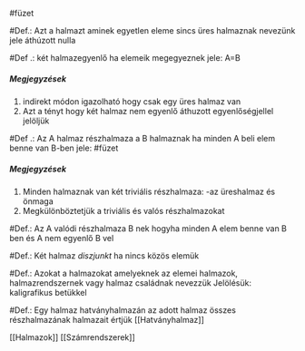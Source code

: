 #füzet 

#Def.:
Azt a halmazt aminek egyetlen eleme sincs üres halmaznak nevezünk 
jele áthúzott nulla

#Def .:
két halmazegyenlő ha elemeik megegyeznek jele: A=B

##### Megjegyzések
1. indirekt módon igazolható hogy csak egy üres halmaz van
2. Azt  a tényt hogy két halmaz nem egyenlő áthuzott egyenlőségjellel jelöljük

#Def .:
Az A halmaz részhalmaza a B halmaznak ha minden A beli elem benne van B-ben
jele: #füzet 


##### Megjegyzések
1. Minden halmaznak van két triviális részhalmaza:
	-az üreshalmaz és önmaga
2. Megkülönböztetjük a triviális és valós részhalmazokat

#Def.: 
Az A valódi részhalmaza B nek hogyha minden A elem benne van B ben és A nem egyenlő B vel

#Def.:
Két halmaz *diszjunkt* ha nincs közös elemük

#Def.:
Azokat a halmazokat amelyeknek az elemei halmazok, halmazrendszernek vagy halmaz családnak nevezzük Jelölésük: kaligrafikus betükkel

#Def.:
Egy halmaz hatványhalmazán az adott halmaz összes részhalmazának halmazait értjük [[Hatványhalmaz]]


[[Halmazok]]      [[Számrendszerek]]